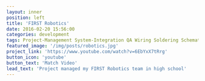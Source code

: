 ```yaml
---
layout: inner
position: left
title: 'FIRST Robotics'
date: 2016-02-20 15:56:00
categories: development
tags: Project-Management System-Integration QA Wiring Soldering Schematics
featured_image: '/img/posts/robotics.jpg'
project_link: 'https://www.youtube.com/watch?v=6EbYxX7tRrg'
button_icon: 'youtube'
button_text: 'Match Video'
lead_text: 'Project managed my FIRST Robotics team in high school'
---
```

